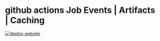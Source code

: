 # github actions Job Events | Artifacts | Caching
[![deploy website](https://github.com/lesinko/gh-eventstypes-filters-artifacts-cache/actions/workflows/artifacts-cache.yml/badge.svg)](https://github.com/lesinko/gh-eventstypes-filters-artifacts-cache/actions/workflows/artifacts-cache.yml)
